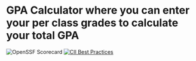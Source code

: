 # GPA Calculator where you can enter your per class grades to calculate your total GPA

![OpenSSF Scorecard](https://api.securityscorecards.dev/projects/github.com/YOUR-USERNAME/YOUR-REPO/badge)
[![CII Best Practices](https://bestpractices.coreinfrastructure.org/projects/PROJECT-ID/badge)](https://bestpractices.coreinfrastructure.org/projects/PROJECT-ID)

